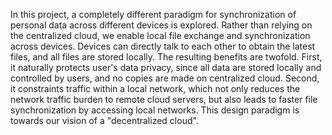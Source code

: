 In this project, a completely different paradigm for synchronization of personal data across different devices is explored. Rather than relying on the centralized cloud, we enable local file exchange and synchronization across devices. Devices can directly talk to each other to obtain the latest files, and all files are stored locally. The resulting benefits are twofold. First, it naturally protects user's data privacy, since all data are stored locally and controlled by users, and no copies are made on centralized cloud. Second, it constraints traffic within a local network, which not only reduces the network traffic burden to remote cloud servers, but also leads to faster file synchronization by accessing local networks. This design paradigm is towards our vision of a "decentralized cloud".
